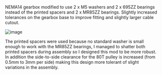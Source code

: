 NEMA14 gearbox modified to use 2 x M5 washers and 2 x 695ZZ bearings instead of the printed spacers and 2 x MR85ZZ bearings.
Slightly increased tolerances on the gearbox base to improve fitting and slightly larger cable cutout.

![image](https://github.com/gitgotgit/ERCF_mods/assets/9074900/5be155be-3e11-49ce-acf5-872a219259f1)

The printed spacers were used because no standard washer is small enough to work with the MR85ZZ bearings, I managed to shatter both printed spacers during assembly so I designed this mod to be more robust. In addition the side-to-side clearance for the 80T pulley is increased (from 0.5mm to 3mm per side) making this design more tolerant of slight variations in the assembly.
